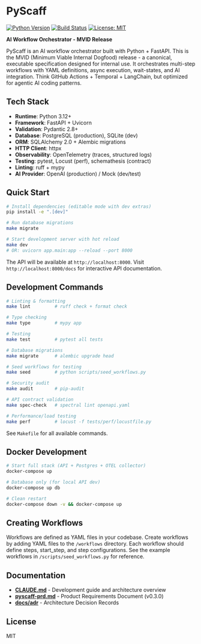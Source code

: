 # PyScaff

[![Python Version](https://img.shields.io/badge/python-3.12+-blue.svg)](https://www.python.org/downloads/)
[![Build Status](https://img.shields.io/badge/build-passing-brightgreen.svg)](https://github.com)
[![License: MIT](https://img.shields.io/badge/License-MIT-yellow.svg)](https://opensource.org/licenses/MIT)

**AI Workflow Orchestrator - MVID Release**

PyScaff is an AI workflow orchestrator built with Python + FastAPI. This is the MVID (Minimum Viable Internal Dogfood) release - a canonical, executable specification designed for internal use. It orchestrates multi-step workflows with YAML definitions, async execution, wait-states, and AI integration. Think GitHub Actions + Temporal + LangChain, but optimized for agentic AI coding patterns.

## Tech Stack

- **Runtime**: Python 3.12+
- **Framework**: FastAPI + Uvicorn
- **Validation**: Pydantic 2.8+
- **Database**: PostgreSQL (production), SQLite (dev)
- **ORM**: SQLAlchemy 2.0 + Alembic migrations
- **HTTP Client**: httpx
- **Observability**: OpenTelemetry (traces, structured logs)
- **Testing**: pytest, Locust (perf), schemathesis (contract)
- **Linting**: ruff + mypy
- **AI Provider**: OpenAI (production) / Mock (dev/test)

## Quick Start

```bash
# Install dependencies (editable mode with dev extras)
pip install -e ".[dev]"

# Run database migrations
make migrate

# Start development server with hot reload
make dev
# OR: uvicorn app.main:app --reload --port 8000
```

The API will be available at `http://localhost:8000`. Visit `http://localhost:8000/docs` for interactive API documentation.

## Development Commands

```bash
# Linting & formatting
make lint         # ruff check + format check

# Type checking
make type         # mypy app

# Testing
make test         # pytest all tests

# Database migrations
make migrate      # alembic upgrade head

# Seed workflows for testing
make seed         # python scripts/seed_workflows.py

# Security audit
make audit        # pip-audit

# API contract validation
make spec-check   # spectral lint openapi.yaml

# Performance/load testing
make perf         # locust -f tests/perf/locustfile.py
```

See `Makefile` for all available commands.

## Docker Development

```bash
# Start full stack (API + Postgres + OTEL collector)
docker-compose up

# Database only (for local API dev)
docker-compose up db

# Clean restart
docker-compose down -v && docker-compose up
```

## Creating Workflows

Workflows are defined as YAML files in your codebase. Create workflows by adding YAML files to the `/workflows` directory. Each workflow should define steps, start_step, and step configurations. See the example workflows in `/scripts/seed_workflows.py` for reference.

## Documentation

- **[CLAUDE.md](CLAUDE.md)** - Development guide and architecture overview
- **[pyscaff-prd.md](pyscaff-prd.md)** - Product Requirements Document (v0.3.0)
- **[docs/adr](docs/adr)** - Architecture Decision Records

## License

MIT
